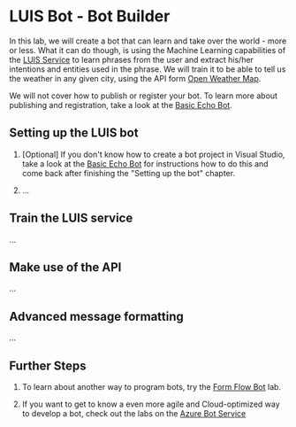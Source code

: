 # LUIS Bot - Bot Builder

In this lab, we will create a bot that can learn and take over the world - more or less. What it can do though, is using the Machine Learning capabilities of the [LUIS Service](http://luis.ai) to learn phrases from the user and extract his/her intentions and entities used in the phrase. We will train it to be able to tell us the weather in any given city, using the API form [Open Weather Map](http://openweathermap.org/).

We will not cover how to publish or register your bot. To learn more about publishing and registration, take a look at the [Basic Echo Bot](https://github.com/Danielius1012/BotLabs/tree/master/Bot_Builder/1_Basic_Echo_Bot).

## Setting up the LUIS bot ##

1. [Optional] If you don't know how to create a bot project in Visual Studio, take a look at the [Basic Echo Bot](https://github.com/Danielius1012/BotLabs/tree/master/Bot_Builder/1_Basic_Echo_Bot) for instructions how to do this and come back after finishing the "Setting up the bot" chapter.

1. ...

## Train the LUIS service ##

...

## Make use of the API ##

... 

## Advanced message formatting ##

... 

## Further Steps ##

1. To learn about another way to program bots, try the [Form Flow Bot](https://github.com/Danielius1012/BotLabs/tree/master/Bot_Builder/2_Form_Flow_Bot) lab.

1. If you want to get to know a even more agile and Cloud-optimized way to develop a bot, check out the labs on the [Azure Bot Service](https://github.com/Danielius1012/BotLabs/tree/master/Azure_Bot_Service)